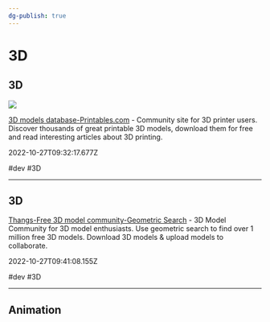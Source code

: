 ```yaml
---
dg-publish: true
---
```


# 3D

## 3D

![](https://media.printables.com/og-printables.jpg)

[3D models database-Printables.com](https://www.printables.com) - Community site for 3D printer users. Discover thousands of great printable 3D models, download them for free and read interesting articles about 3D printing.

2022-10-27T09:32:17.677Z

#dev #3D

---

## 3D

[Thangs-Free 3D model community-Geometric Search](https://thangs.com) - 3D Model Community for 3D model enthusiasts. Use geometric search to find over 1 million free 3D models. Download 3D models & upload models to collaborate.

2022-10-27T09:41:08.155Z

#dev #3D

---

## Animation
